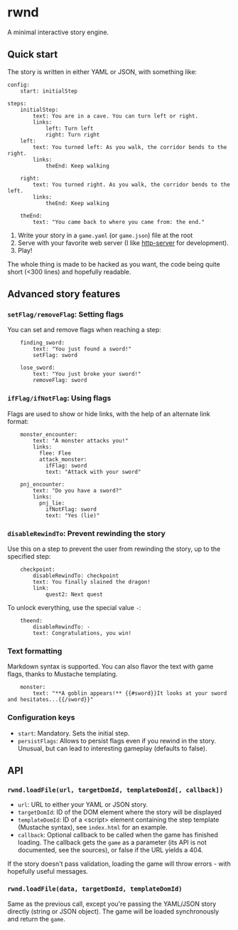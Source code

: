 # rwnd

A minimal interactive story engine.

## Quick start

The story is written in either YAML or JSON, with something like:

```
config:
    start: initialStep
    
steps: 
    initialStep:
        text: You are in a cave. You can turn left or right.
        links:
            left: Turn left
            right: Turn right
    left:
        text: You turned left: As you walk, the corridor bends to the right.
        links:
            theEnd: Keep walking
                
    right:
        text: You turned right. As you walk, the corridor bends to the left.
        links:
            theEnd: Keep walking
            
    theEnd:
        text: "You came back to where you came from: the end."
```

1. Write your story in a `game.yaml` (or `game.json`) file at the root
2. Serve with your favorite web server (I like [http-server](https://www.npmjs.com/package/http-server) for development).
3. Play!

The whole thing is made to be hacked as you want, the code being quite short (<300 lines) and hopefully readable.

## Advanced story features

### `setFlag/removeFlag`: Setting flags

You can set and remove flags when reaching a step:

```     
    finding_sword:
        text: "You just found a sword!"
        setFlag: sword
```

```     
    lose_sword:
        text: "You just broke your sword!"
        removeFlag: sword
```

### `ifFlag/ifNotFlag`: Using flags

Flags are used to show or hide links, with the help of an alternate link format:

```     
    monster_encounter:
        text: "A monster attacks you!"
        links:
          flee: Flee
          attack_monster:
            ifFlag: sword
            text: "Attack with your sword"
```

```     
    pnj_encounter:
        text: "Do you have a sword?"
        links:
          pnj_lie:
            ifNotFlag: sword
            text: "Yes (lie)"
```

### `disableRewindTo`: Prevent rewinding the story

Use this on a step to prevent the user from rewinding the story, up to the specified step:

``` 
    checkpoint:
        disableRewindTo: checkpoint
        text: You finally slained the dragon!
        link: 
            quest2: Next quest
```

To unlock everything, use the special value `-`:

``` 
    theend: 
        disableRewindTo: -
        text: Congratulations, you win!
```

### Text formatting

Markdown syntax is supported. You can also flavor the text with game flags, thanks to Mustache templating.

```                 
    monster:
        text: "**A goblin appears!** {{#sword}}It looks at your sword and hesitates...{{/sword}}"
```

### Configuration keys

* `start`: Mandatory. Sets the initial step.
* `persistFlags`: Allows to persist flags even if you rewind in the story. Unusual, but can lead to interesting gameplay (defaults to false).

## API

### `rwnd.loadFile(url, targetDomId, templateDomId[, callback])`

* `url`: URL to either your YAML or JSON story.
* `targetDomId`: ID of the DOM element where the story will be displayed
* `templateDomId`: ID of a &lt;script> element containing the step template (Mustache syntax), see `index.html` for an example. 
* `callback`: Optional callback to be called when the game has finished loading. The callback gets the `game` as a parameter (its API is not documented, see the sources), or false if the URL yields a 404.

If the story doesn't pass validation, loading the game will throw errors - with hopefully useful messages.

### `rwnd.loadFile(data, targetDomId, templateDomId)`

Same as the previous call, except you're passing the YAML/JSON story directly (string or JSON object). The game will be loaded synchronously and return the `game`.
